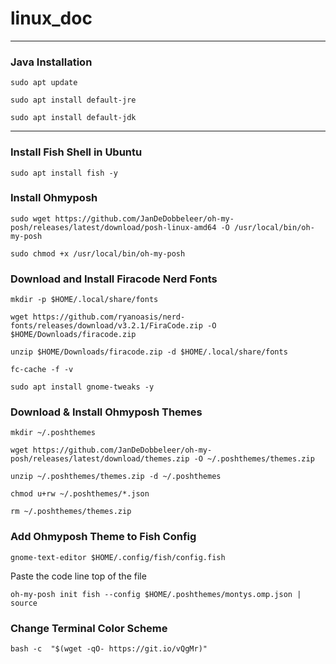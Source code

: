 







# linux_doc

***

### Java Installation

`
sudo apt update
`

`
sudo apt install default-jre
`

`
sudo apt install default-jdk
`



***

### Install Fish Shell in Ubuntu

`
sudo apt install fish -y
`

### Install Ohmyposh

`
sudo wget https://github.com/JanDeDobbeleer/oh-my-posh/releases/latest/download/posh-linux-amd64 -O /usr/local/bin/oh-my-posh
`

`
sudo chmod +x /usr/local/bin/oh-my-posh
`

### Download and Install Firacode Nerd Fonts

`
mkdir -p $HOME/.local/share/fonts
`

`
wget https://github.com/ryanoasis/nerd-fonts/releases/download/v3.2.1/FiraCode.zip -O $HOME/Downloads/firacode.zip
`

`
unzip $HOME/Downloads/firacode.zip -d $HOME/.local/share/fonts
`

`
fc-cache -f -v
`

`
sudo apt install gnome-tweaks -y
`

### Download & Install Ohmyposh Themes

`
mkdir ~/.poshthemes
`

`
wget https://github.com/JanDeDobbeleer/oh-my-posh/releases/latest/download/themes.zip -O ~/.poshthemes/themes.zip
`

`
unzip ~/.poshthemes/themes.zip -d ~/.poshthemes
`

`
chmod u+rw ~/.poshthemes/*.json
`

`
rm ~/.poshthemes/themes.zip
`

### Add Ohmyposh Theme to Fish Config

`
gnome-text-editor $HOME/.config/fish/config.fish
`

Paste the code line top of the file

`
oh-my-posh init fish --config $HOME/.poshthemes/montys.omp.json | source
`

### Change Terminal Color Scheme

`
bash -c  "$(wget -qO- https://git.io/vQgMr)" 
`
